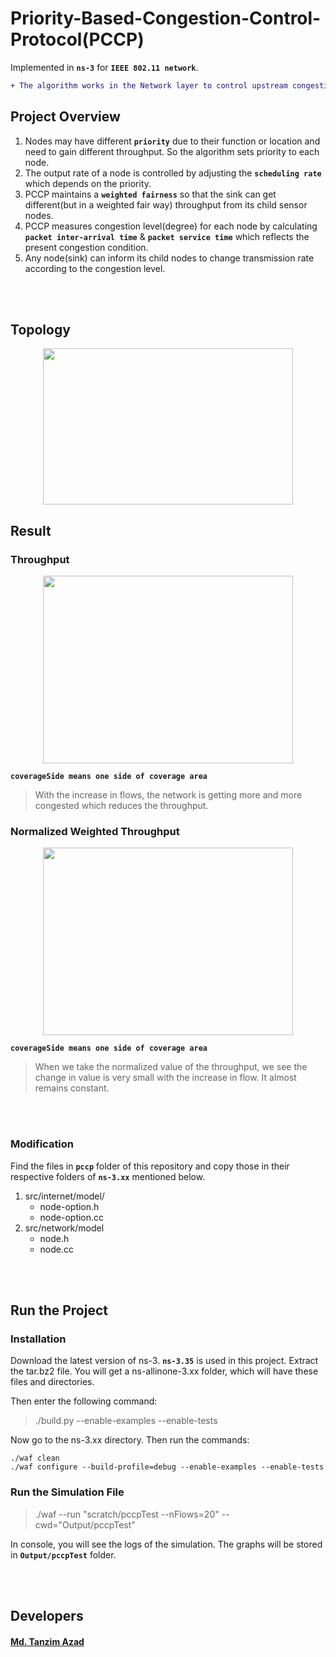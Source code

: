 # Priority-Based-Congestion-Control-Protocol(PCCP)
Implemented in **```ns-3```** for **```IEEE 802.11 network```**.

```diff
+ The algorithm works in the Network layer to control upstream congestion.
```


## **Project Overview**


1) Nodes may have different **```priority```** due to their function or location and need to gain different throughput. So the algorithm sets priority to each node.
2) The output rate of a node is controlled by adjusting the **```scheduling rate```** which depends on the priority.
3) PCCP maintains a **```weighted fairness```** so that the sink can get different(but in a weighted fair way) throughput from its child sensor nodes.
4) PCCP measures congestion level(degree) for each node by calculating **```packet inter-arrival time```** & **```packet service time```** which reflects the present congestion condition.
5) Any node(sink) can inform its child nodes to change transmission rate according to the congestion level.


<br /><br />
## **Topology**
<p align="center">
   <img src="https://github.com/TanzimAzadNishan/Priority-Based-Congestion-Control-Protocol/blob/main/Topology.png" 
        width="400" height="250"/>
</p>



## **Result**

### **Throughput**
<p align="center">
   <img src="https://github.com/TanzimAzadNishan/Priority-Based-Congestion-Control-Protocol/blob/main/Throughput.png" 
        width="400" height="300"/>
</p>


**```coverageSide means one side of coverage area```**
> With the increase in flows, the network is getting more and more congested which reduces the throughput.



### **Normalized Weighted Throughput**
<p align="center">
   <img src="https://github.com/TanzimAzadNishan/Priority-Based-Congestion-Control-Protocol/blob/main/Normalized_Throughput.png" 
        width="400" height="300"/>
</p>


**```coverageSide means one side of coverage area```**
> When we take the normalized value of the throughput, we see the change in value is very small with the increase in flow. It almost remains constant.

<br /><br />
### Modification

Find the files in **```pccp```** folder of this repository and copy those in their respective folders of **```ns-3.xx```** 
mentioned below.

1. src/internet/model/
   - node-option.h
   - node-option.cc
2. src/network/model
   - node.h
   - node.cc
<!-- 3) src/traffic-control/model
   a) queue-disc.cc
   b) queue-disc.h
   c) traffic-control-layer.cc
   d) traffic-control-layer.h
4) build/ns3/net-device.h
5) src/internet/wscript -->




<br /><br />
## **Run the Project**

### Installation
Download the latest version of ns-3. **```ns-3.35```** is used in this project.
Extract the tar.bz2 file. You will get a ns-allinone-3.xx folder, which will have these files and directories.

Then enter the following command:
> ./build.py --enable-examples --enable-tests


Now go to the ns-3.xx directory. Then run the commands:
```
./waf clean
./waf configure --build-profile=debug --enable-examples --enable-tests
```


### Run the Simulation File

> ./waf --run "scratch/pccpTest --nFlows=20" --cwd="Output/pccpTest"


In console, you will see the logs of the simulation. The graphs will be stored in **```Output/pccpTest```** folder.


<br /><br />
## **Developers**
#### [Md. Tanzim Azad](https://github.com/TanzimAzadNishan)








